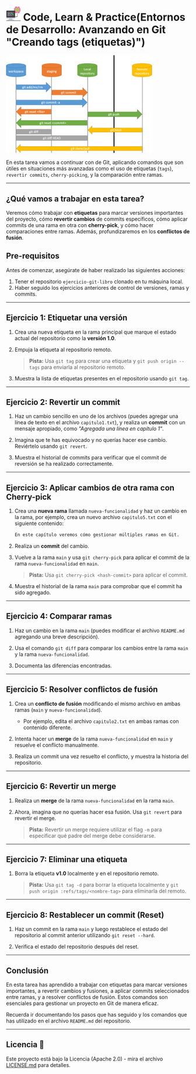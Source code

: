 # <img src=../../../../../images/computer.png width="40"> Code, Learn & Practice(Entornos de Desarrollo: Avanzando en Git "Creando tags (etiquetas)")

<img src="images/git-workflow.png" width="400px">

En esta tarea vamos a continuar con de Git, aplicando comandos que son útiles en situaciones más avanzadas como el uso de etiquetas (`tags`), `revertir commits`, `cherry-picking`, y la comparación entre ramas.

---

## ¿Qué vamos a trabajar en esta tarea?

Veremos cómo trabajar con **etiquetas** para marcar versiones importantes del proyecto, cómo **revertir cambios** de commits específicos, cómo aplicar commits de una rama en otra con **cherry-pick**, y cómo hacer comparaciones entre ramas. Además, profundizaremos en los **conflictos de fusión**.

## Pre-requisitos

Antes de comenzar, asegúrate de haber realizado las siguientes acciones:

1. Tener el repositorio `ejercicio-git-libro` clonado en tu máquina local.
2. Haber seguido los ejercicios anteriores de control de versiones, ramas y commits.

---

## Ejercicio 1: Etiquetar una versión

1. Crea una nueva etiqueta en la rama principal que marque el estado actual del repositorio como la **versión 1.0**.
2. Empuja la etiqueta al repositorio remoto.

   > **Pista:** Usa `git tag` para crear una etiqueta y `git push origin --tags` para enviarla al repositorio remoto.

3. Muestra la lista de etiquetas presentes en el repositorio usando `git tag`.

---

## Ejercicio 2: Revertir un commit

1. Haz un cambio sencillo en uno de los archivos (puedes agregar una línea de texto en el archivo `capitulo1.txt`), y realiza un **commit** con un mensaje apropiado, como *"Agregada una línea en capítulo 1"*.

2. Imagina que te has equivocado y no querías hacer ese cambio. Reviértelo usando `git revert`.

3. Muestra el historial de commits para verificar que el commit de reversión se ha realizado correctamente.

---

## Ejercicio 3: Aplicar cambios de otra rama con Cherry-pick

1. Crea una **nueva rama** llamada `nueva-funcionalidad` y haz un cambio en la rama, por ejemplo, crea un nuevo archivo `capitulo5.txt` con el siguiente contenido:

    ```bash
    En este capítulo veremos cómo gestionar múltiples ramas en Git.
    ```

2. Realiza un **commit** del cambio.

3. Vuelve a la rama `main` y usa `git cherry-pick` para aplicar el commit de la rama `nueva-funcionalidad` en `main`.

   > **Pista:** Usa `git cherry-pick <hash-commit>` para aplicar el commit.

4. Muestra el historial de la rama `main` para comprobar que el commit ha sido agregado.

---

## Ejercicio 4: Comparar ramas

1. Haz un cambio en la rama `main` (puedes modificar el archivo `README.md` agregando una breve descripción).

2. Usa el comando `git diff` para comparar los cambios entre la rama `main` y la rama `nueva-funcionalidad`.

3. Documenta las diferencias encontradas.

---

## Ejercicio 5: Resolver conflictos de fusión

1. Crea un **conflicto de fusión** modificando el mismo archivo en ambas ramas (`main` y `nueva-funcionalidad`). 
   - Por ejemplo, edita el archivo `capitulo2.txt` en ambas ramas con contenido diferente.

2. Intenta hacer un **merge** de la rama `nueva-funcionalidad` en `main` y resuelve el conflicto manualmente.

3. Realiza un commit una vez resuelto el conflicto, y muestra la historia del repositorio.

---

## Ejercicio 6: Revertir un merge

1. Realiza un **merge** de la rama `nueva-funcionalidad` en la rama `main`.

2. Ahora, imagina que no querías hacer esa fusión. Usa `git revert` para revertir el merge.

   > **Pista:** Revertir un merge requiere utilizar el flag `-m` para especificar qué padre del merge debe considerarse.

---

## Ejercicio 7: Eliminar una etiqueta

1. Borra la etiqueta **v1.0** localmente y en el repositorio remoto.

   > **Pista:** Usa `git tag -d` para borrar la etiqueta localmente y `git push origin :refs/tags/<nombre-tag>` para eliminarla del remoto.

---

## Ejercicio 8: Restablecer un commit (Reset)

1. Haz un commit en la rama `main` y luego restablece el estado del repositorio al commit anterior utilizando `git reset --hard`.

2. Verifica el estado del repositorio después del reset.

---

## Conclusión

En esta tarea has aprendido a trabajar con etiquetas para marcar versiones importantes, a revertir cambios y fusiones, a aplicar commits seleccionados entre ramas, y a resolver conflictos de fusión. Estos comandos son esenciales para gestionar un proyecto en Git de manera eficaz.

Recuerda ir documentando los pasos que has seguido y los comandos que has utilizado en el archivo `README.md` del repositorio.

---

## Licencia 📄

Este proyecto está bajo la Licencia (Apache 2.0) - mira el archivo [LICENSE.md]([../../../LICENSE.md](https://github.com/jpexposito/code-learn-practice/blob/main/LICENSE)) para detalles.
